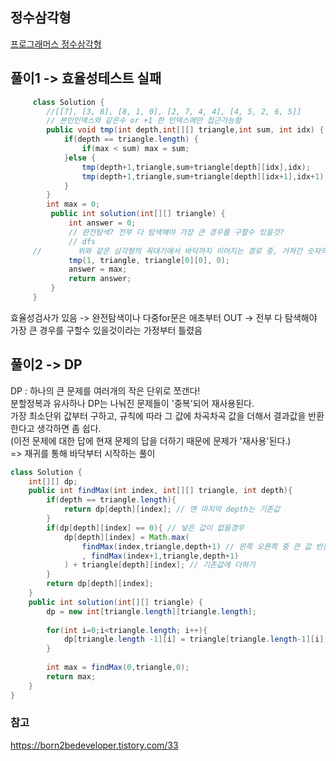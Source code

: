 ## 정수삼각형
[프로그래머스 정수삼각형](https://programmers.co.kr/learn/courses/30/lessons/43105)

 

## 풀이1 -> 효율성테스트 실패  
~~~java
	 class Solution {
	 	//[[7], [3, 8], [8, 1, 0], [2, 7, 4, 4], [4, 5, 2, 6, 5]]
	 	// 본인인덱스와 같은수 or +1 한 인덱스에만 접근가능함
	 	public void tmp(int depth,int[][] triangle,int sum, int idx) {
	 		if(depth == triangle.length) {
	 			if(max < sum) max = sum;
	 		}else {
	 			tmp(depth+1,triangle,sum+triangle[depth][idx],idx);
	 			tmp(depth+1,triangle,sum+triangle[depth][idx+1],idx+1);
	 		}
	 	}
	 	int max = 0;
	     public int solution(int[][] triangle) {
	         int answer = 0;
	         // 완전탐색? 전부 다 탐색해야 가장 큰 경우를 구할수 있을것?
	         // dfs
	 //        위와 같은 삼각형의 꼭대기에서 바닥까지 이어지는 경로 중, 거쳐간 숫자의 합이 가장 큰 경우
	         tmp(1, triangle, triangle[0][0], 0);
	         answer = max;
	         return answer;
	     }
	 }
~~~

효율성검사가 있음 -> 완전탐색이나 다중for문은 애초부터 OUT -> 전부 다 탐색해야 가장 큰 경우를 구할수 있을것이라는 가정부터 틀렸음  

## 풀이2 -> DP  
DP : 하나의 큰 문제를 여러개의 작은 단위로 쪼갠다!  
분할정복과 유사하나 DP는 나눠진 문제들이 '중복'되어 재사용된다.  
가장 최소단위 값부터 구하고, 규칙에 따라 그 값에 차곡차곡 값을 더해서 결과값을 반환한다고 생각하면 좀 쉽다.  
(이전 문제에 대한 답에 현재 문제의 답을 더하기 때문에 문제가 '재사용'된다.)  
=> 재귀를 통해 바닥부터 시작하는 풀이  
~~~java
class Solution {
    int[][] dp;
    public int findMax(int index, int[][] triangle, int depth){
        if(depth == triangle.length){
            return dp[depth][index]; // 맨 마지막 depth는 기존값
        }
        if(dp[depth][index] == 0){ // 넣은 값이 없을경우
            dp[depth][index] = Math.max(
                findMax(index,triangle,depth+1) // 왼쪽 오른쪽 중 큰 값 반환하여
                , findMax(index+1,triangle,depth+1)
            ) + triangle[depth][index]; // 기존값에 더하기
        }
        return dp[depth][index];
    }
    public int solution(int[][] triangle) {
        dp = new int[triangle.length][triangle.length];
        
        for(int i=0;i<triangle.length; i++){
            dp[triangle.length -1][i] = triangle[triangle.length-1][i];
        }
        
        int max = findMax(0,triangle,0);
        return max;
    }
}
~~~

### 참고
https://born2bedeveloper.tistory.com/33  